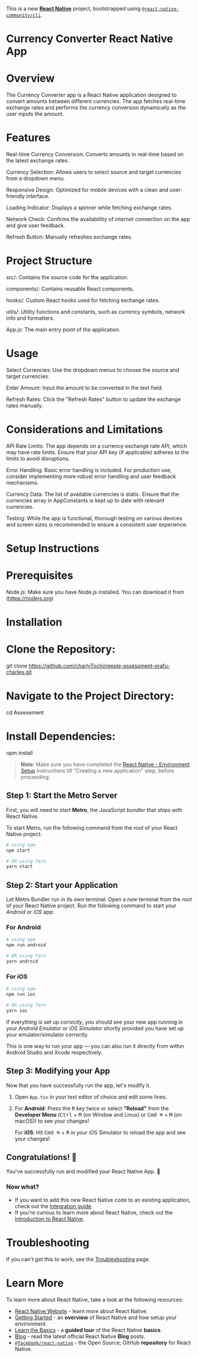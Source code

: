 This is a new [**React Native**](https://reactnative.dev) project, bootstrapped using [`@react-native-community/cli`](https://github.com/react-native-community/cli).

# Currency Converter React Native App

# Overview

The Currency Converter app is a React Native application designed to convert amounts between different currencies. The app fetches real-time exchange rates and performs the currency conversion dynamically as the user inputs the amount.

# Features

Real-time Currency Conversion: Converts amounts in real-time based on the latest exchange rates.

Currency Selection: Allows users to select source and target currencies from a dropdown menu.

Responsive Design: Optimized for mobile devices with a clean and user-friendly interface.

Loading Indicator: Displays a spinner while fetching exchange rates.

Network Check: Confirms the availablility of internet connection on the app and give user feedback.

Refresh Button: Manually refreshes exchange rates.




# Project Structure

src/: Contains the source code for the application.

components/: Contains reusable React components.

hooks/: Custom React hooks used for fetching exchange rates.

utils/: Utility functions and constants, such as currency symbols, network info and formatters.

App.js: The main entry point of the application.


# Usage

Select Currencies: Use the dropdown menus to choose the source and target currencies.

Enter Amount: Input the amount to be converted in the text field.

Refresh Rates: Click the "Refresh Rates" button to update the exchange rates manually.


# Considerations and Limitations

API Rate Limits: The app depends on a currency exchange rate API, which may have rate limits. Ensure that your API key (if applicable) adheres to the limits to avoid disruptions.

Error Handling: Basic error handling is included. For production use, consider implementing more robust error handling and user feedback mechanisms.

Currency Data: The list of available currencies is static. Ensure that the currencies array in AppConstants is kept up to date with relevant currencies.

Testing: While the app is functional, thorough testing on various devices and screen sizes is recommended to ensure a consistent user experience.



# Setup Instructions

# Prerequisites

Node.js: Make sure you have Node.js installed. You can download it from (https://nodejs.org)

# Installation

# Clone the Repository:

git clone https://github.com/charlyTochi/reeple-assessment-orafu-charles.git

# Navigate to the Project Directory:

cd Assesement

# Install Dependencies:

npm install

> **Note**: Make sure you have completed the [React Native - Environment Setup](https://reactnative.dev/docs/environment-setup) instructions till "Creating a new application" step, before proceeding.

## Step 1: Start the Metro Server

First, you will need to start **Metro**, the JavaScript _bundler_ that ships _with_ React Native.

To start Metro, run the following command from the _root_ of your React Native project:

```bash
# using npm
npm start

# OR using Yarn
yarn start
```

## Step 2: Start your Application

Let Metro Bundler run in its _own_ terminal. Open a _new_ terminal from the _root_ of your React Native project. Run the following command to start your _Android_ or _iOS_ app:

### For Android

```bash
# using npm
npm run android

# OR using Yarn
yarn android
```

### For iOS

```bash
# using npm
npm run ios

# OR using Yarn
yarn ios
```

If everything is set up _correctly_, you should see your new app running in your _Android Emulator_ or _iOS Simulator_ shortly provided you have set up your emulator/simulator correctly.

This is one way to run your app — you can also run it directly from within Android Studio and Xcode respectively.

## Step 3: Modifying your App

Now that you have successfully run the app, let's modify it.

1. Open `App.tsx` in your text editor of choice and edit some lines.
2. For **Android**: Press the <kbd>R</kbd> key twice or select **"Reload"** from the **Developer Menu** (<kbd>Ctrl</kbd> + <kbd>M</kbd> (on Window and Linux) or <kbd>Cmd ⌘</kbd> + <kbd>M</kbd> (on macOS)) to see your changes!

   For **iOS**: Hit <kbd>Cmd ⌘</kbd> + <kbd>R</kbd> in your iOS Simulator to reload the app and see your changes!

## Congratulations! :tada:

You've successfully run and modified your React Native App. :partying_face:

### Now what?

- If you want to add this new React Native code to an existing application, check out the [Integration guide](https://reactnative.dev/docs/integration-with-existing-apps).
- If you're curious to learn more about React Native, check out the [Introduction to React Native](https://reactnative.dev/docs/getting-started).

# Troubleshooting

If you can't get this to work, see the [Troubleshooting](https://reactnative.dev/docs/troubleshooting) page.

# Learn More

To learn more about React Native, take a look at the following resources:

- [React Native Website](https://reactnative.dev) - learn more about React Native.
- [Getting Started](https://reactnative.dev/docs/environment-setup) - an **overview** of React Native and how setup your environment.
- [Learn the Basics](https://reactnative.dev/docs/getting-started) - a **guided tour** of the React Native **basics**.
- [Blog](https://reactnative.dev/blog) - read the latest official React Native **Blog** posts.
- [`@facebook/react-native`](https://github.com/facebook/react-native) - the Open Source; GitHub **repository** for React Native.
